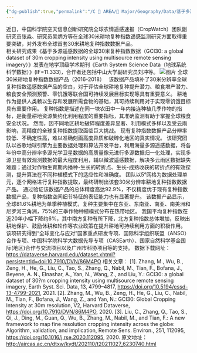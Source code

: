 ```yaml
---
{"dg-publish":true,"permalink":"/C 📔 AREA/🌳 Major/Geography/Data/基于多源遥感数据的全球30米复种指数数据/","title":"基于多源遥感数据的全球30米复种指数数据","noteIcon":"stone","created":"2024-07-04T13:45:17.000+08:00","updated":"2024-11-05T23:56:13.334+08:00"}
---
```


近日，中国科学院空天信息创新研究院全球农情遥感速报（CropWatch）团队副研究员张淼、研究员吴炳方等在全球30米耕地复种指数遥感监测研究方面取得重要突破，对外发布全球首套30米耕地复种指数数据产品。  
相关研究成果《基于多源遥感数据的全球30米复种指数数据（GCI30: a global dataset of 30m cropping intensity using multisource remote sensing imagery）》发表在地学顶级学术期刊《Earth System Science Data（地球系统科学数据）》(IF=11.333)，合作者还包括中山大学副研究员刘冲等。
![图片](https://mmbiz.qpic.cn/mmbiz_jpg/tCoicJSjRDSDOEksme1It4GxaHKzh283Lxwwyfl3FYnt2SXNNGz2IlKK4y8dOZld9E54OWnIGkA61xA7dyz92gA/640?wx_fmt=jpeg&wxfrom=13&tp=wxpic)
全球30米耕地复种指数数据产品（2016-2018）　
该数据产品填补了30米分辨率全球复种指数遥感数据产品的空白，对于评估全球耕地复种提升潜力、粮食增产潜力、粮食安全预测预警、零饥饿等联合国可持续发展目标实现等具有重要意义。
耕地作为提供人类赖以生存和发展所需食物的基础，其可持续利用对于实现零饥饿目标具有重要作用。
复种指数是描述在同一块农田中一年内接连种植几季作物的指标，是衡量耕地资源集约化利用程度的重要指标，其准确监测有助于掌握全球粮食安全状况。
然而，因不同地区耕地破碎程度差异显著、利用模式多样以及受云雨影响，高精度的全球复种指数提取面临巨大挑战。
现有复种指数数据产品分辨率较低、不确定性高，难以准确刻画高度异质和破碎化地区的真实情况。
该研究团队以谷歌地球引擎为主要数据处理和算法开发平台，利用海量多源遥感数据，将各年份中高分辨率多源光学卫星数据的高质量像元进行多源数据归一化处理，实现多源卫星有效观测数据的最大程度利用，辅以微波遥感数据，解决多云雨区数据缺失难题；通过对作物生育期内播种-生长的转折点、生长-成熟收获的转折点的有效探测，提升算法在不同种植模式下的适应性和准确度。
团队以5°网格为数据处理单元，逐个网格进行复种指数提取，最终研制出该套30米分辨率耕地复种指数数据产品。
通过验证该数据产品的总体精度高达92.9%，不仅精度优于现有复种指数数据产品，复种指数空间细节特征的表征能力也有显著提升。
该数据产品显示，全球81.6%耕地为单季种植模式，复种主要集中在东亚、东南亚、南亚、南美洲和尼罗河三角洲，75%的三季作物种植模式分布在热带地区。
我国平均复种指数在近20年小幅下降约6%，其中南方复种有所下降，北方复种指数总体增加，反映出耕地保护、鼓励休耕和轮作等农业政策在提升耕地可持续利用方面的积极作用。
该项研究得到“全球变化与应对”国家重点研发专项、国际科学组织联盟（ANSO）合作专项、中国科学院科学大数据先导专项（CASEarth）、国家自然科学基金国际(地区)合作与交流项目以及广州市科协项目等的支持。
数据下载网址：
https://dataverse.harvard.edu/dataset.xhtml?persistentId=doi:10.7910/DVN/86M4PO
相关文章：
[1]. Zhang, M., Wu, B., Zeng, H., He, G., Liu, C., Tao, S., Zhang, Q., Nabil, M., Tian, F., Bofana, J., Beyene, A. N., Elnashar, A., Yan, N., Wang, Z., and Liu, Y.: GCI30: a global dataset of 30?m cropping intensity using multisource remote sensing imagery, Earth Syst. Sci. Data, 13, 4799–4817, https://doi.org/10.5194/essd-13-4799-2021, 2021.
[2]. Zhang, M., Wu, B., Zeng, H., He, G., Liu, C., Nabil, M., Tian, F., Bofana, J., Wang, Z., and Yan, N.: GCI30: Global Cropping Intensity at 30m resolution, V2, Harvard Dataverse, https://doi.org/10.7910/DVN/86M4PO, 2020.
[3]. Liu, C., Zhang, Q., Tao, S., Qi, J., Ding, M., Guan, Q., Wu, B., Zhang, M., Nabil, M., and Tian, F.: A new framework to map fine resolution cropping intensity across the globe: Algorithm, validation, and implication, Remote Sens. Environ., 251, 112095, https://doi.org/10.1016/j.rse.2020.112095, 2020.
原文地址：http://aircas.ac.cn/dtxw/kydt/202110/t20211027_6230740.html